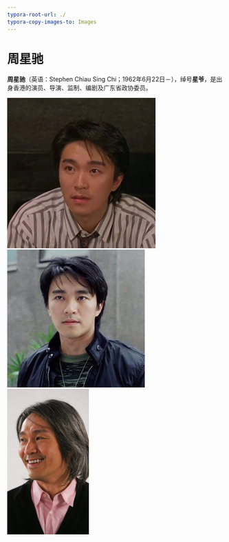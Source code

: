 ```yaml
---
typora-root-url: ./
typora-copy-images-to: Images
---
```


# 周星驰

**周星驰**（英语：Stephen Chiau Sing Chi；1962年6月22日－），绰号**星爷**，是出身香港的演员、导演、监制、编剧及广东省政协委员。







<img src="Images\1.jpeg" alt="2a7dd92a68f140ffb764dba2a8086abb" style="zoom: 50%;" />

<img src="Images/20200504071331791.jpg" alt="20200504071331791" style="zoom:80%;" />

<img src="Images\c81c6d688e702491f929d2561b43eac3.jpg" alt="c81c6d688e702491f929d2561b43eac3" style="zoom: 33%;" />